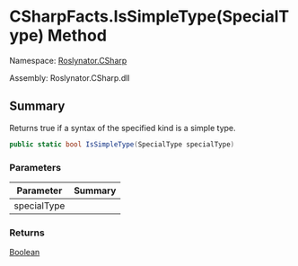 # CSharpFacts\.IsSimpleType\(SpecialType\) Method

Namespace: [Roslynator.CSharp](../../README.md)

Assembly: Roslynator\.CSharp\.dll

## Summary

Returns true if a syntax of the specified kind is a simple type\.

```csharp
public static bool IsSimpleType(SpecialType specialType)
```

### Parameters

| Parameter | Summary |
| --------- | ------- |
| specialType | |

### Returns

[Boolean](https://docs.microsoft.com/en-us/dotnet/api/system.boolean)


